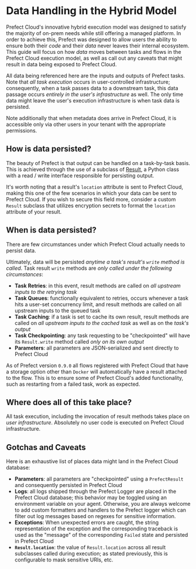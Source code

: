 # Data Handling in the Hybrid Model

Prefect Cloud's innovative hybrid execution model was designed to satisfy the majority of on-prem needs while still offering a managed platform. In order to achieve this, Prefect was designed to allow users the ability to ensure both their _code_ and their _data_ never leaves their internal ecosystem. This guide will focus on how _data_ moves between tasks and flows in the Prefect Cloud execution model, as well as call out any caveats that might result in data being exposed to Prefect Cloud.

All data being referenced here are the inputs and outputs of Prefect tasks. Note that _all task execution_ occurs in user-controlled infrastructure; consequently, when a task passes data to a downstream task, this data passage occurs _entirely in the user's infrastructure_ as well. The only time data might leave the user's execution infrastructure is when task data is persisted.

Note additionally that when metadata does arrive in Prefect Cloud, it is accessible only via other users in your tenant with the appropriate permissions.

## How is data persisted?

The beauty of Prefect is that output can be handled on a task-by-task basis. This is achieved through the use of a subclass of [Result](https://docs.prefectlegacy.io/core/concepts/results.html), a Python class with a read / write interface responsible for persisting output.

It's worth noting that a result's `location` attribute is sent to Prefect Cloud, making this one of the few scenarios in which your data can be sent to Prefect Cloud. If you wish to secure this field more, consider a custom `Result` subclass that utilizes encryption secrets to format the `location` attribute of your result.

## When is data persisted?

There are few circumstances under which Prefect Cloud actually needs to persist data.

Ultimately, data will be persisted _anytime a task's result's `write` method is called_. Task result `write` methods are _only called under the following circumstances_:

- **Task Retries**: in this event, result methods are called on _all upstream inputs to the retrying task_
- **Task Queues**: functionally equivalent to retries, occurs whenever a task hits a user-set concurrency limit, and result methods are called on all upstream inputs to the queued task
- **Task Caching**: if a task is set to cache its own result, result methods are called on _all upstream inputs to the cached task_ as well as on the _task's output_
- **Task Checkpointing**: any task requesting to be "checkpointed" will have its `Result.write` method called _only on its own output_
- **Parameters**: all parameters are JSON-serialized and sent directly to Prefect Cloud

As of Prefect version `0.9.0` all flows registered with Prefect Cloud that have a storage option other than `Docker` will automatically have a result attached to the flow. This is to ensure some of Prefect Cloud's added functionality, such as restarting from a failed task, work as expected.

## Where does all of this take place?

All task execution, including the invocation of result methods takes place on _user infrastructure_. Absolutely no user code is executed on Prefect Cloud infrastructure.

## Gotchas and Caveats

Here is an exhaustive list of places data might land in the Prefect Cloud database:

- **Parameters**: all parameters are "checkpointed" using a `PrefectResult` and consequently persisted in Prefect Cloud
- **Logs**: all logs shipped through the Prefect Logger are placed in the Prefect Cloud database; this behavior may be toggled using an environment variable on your agent. Otherwise, you are always welcome to add custom formatters and handlers to the Prefect logger which can filter out log messages based on regexes for sensitive information.
- **Exceptions**: When unexpected errors are caught, the string representation of the exception and the corresponding traceback is used as the "message" of the corresponding `Failed` state and persisted in Prefect Cloud
- **`Result.location`**: the value of `Result.location` across all result subclasses called during execution; as stated previously, this is configurable to mask sensitive URIs, etc.
